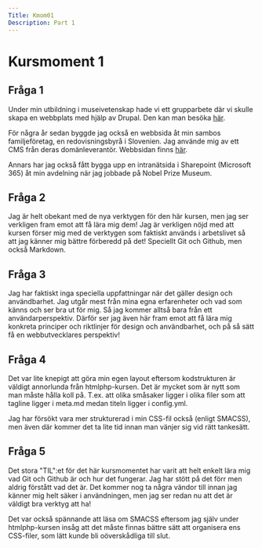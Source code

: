 ```yaml
---
Title: Kmom01
Description: Part 1
---
```


Kursmoment 1
==================

## Fråga 1
Under min utbildning i museivetenskap hade vi ett grupparbete där vi skulle skapa en webbplats med hjälp av Drupal. Den kan man besöka <a href="http://labben.abm.uu.se/ddh1/musgr2ht16/">här</a>.

För några år sedan byggde jag också en webbsida åt min sambos familjeföretag, en redovisningsbyrå i Slovenien. Jag använde mig av ett CMS från deras domänleverantör. Webbsidan finns <a href="https://www.etimon.si/">här</a>. 

Annars har jag också fått bygga upp en intranätsida i Sharepoint (Microsoft 365) åt min avdelning när jag jobbade på Nobel Prize Museum.

## Fråga 2
Jag är helt obekant med de nya verktygen för den här kursen, men jag ser verkligen fram emot att få lära mig dem! Jag är verkligen nöjd med att kursen förser mig med de verktygen som faktiskt används i arbetslivet så att jag känner mig bättre förberedd på det! Speciellt Git och Github, men också Markdown.

## Fråga 3
Jag har faktiskt inga speciella uppfattningar när det gäller design och användbarhet. Jag utgår mest från mina egna erfarenheter och vad som känns och ser bra ut för mig. Så jag kommer alltså bara från ett användarperspektiv. Därför ser jag även här fram emot att få lära mig konkreta principer och riktlinjer för design och användbarhet, och på så sätt få en webbutvecklares perspektiv!

## Fråga 4
Det var lite knepigt att göra min egen layout eftersom kodstrukturen är väldigt annorlunda från htmlphp-kursen. Det är mycket som är nytt som man måste hålla koll på. T.ex. att olika småsaker ligger i olika filer som att tagline ligger i meta.md medan titeln ligger i config.yml.

Jag har försökt vara mer strukturerad i min CSS-fil också (enligt SMACSS), men även där kommer det ta lite tid innan man vänjer sig vid rätt tankesätt.

## Fråga 5
Det stora "TIL":et för det här kursmomentet har varit att helt enkelt lära mig vad Git och Github är och hur det fungerar. Jag har stött på det förr men aldrig förstått vad det är. Det kommer nog ta några vändor till innan jag känner mig helt säker i användningen, men jag ser redan nu att det är väldigt bra verktyg att ha!

Det var också spännande att läsa om SMACSS eftersom jag själv under htmlphp-kursen insåg att det måste finnas bättre sätt att organisera ens CSS-filer, som lätt kunde bli oöverskådliga till slut.